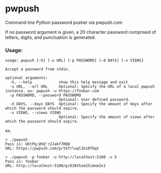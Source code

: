 # pwpush
Command line Python password pusher via pwpush.com

If no password argument is given, a 20 character password comprised of letters, digits, and punctuation is generated.

### Usage:

```
usage: pwpush [-h] [-u URL] [-p PASSWORD] [-d DAYS] [-v VIEWS]

Accept a password from stdin.

optional arguments:
  -h, --help            show this help message and exit
  -u URL, --url URL     Optional: Specify the URL of a local pwpush instance. ex: pwpush -u https://foobar.com
  -p PASSWORD, --password PASSWORD
                        Optional: User defined password.
  -d DAYS, --days DAYS  Optional: Specify the amount of days after which the password should expire.
  -v VIEWS, --views VIEWS
                        Optional: Specify the amount of views after which the password should expire.
```

ex.
```
> ./pwpush
Pass is: GKtPq:@%Q'r2Jakf7RQ0
URL: https://pwpush.com/p/tkfrluql1hi0f6qt

> ./pwpush -p foobar -u http://localhost:5100 -v 5
Pass is: foobar
URL: http://localhost:5100/p/630thim25imnm2x1
```
